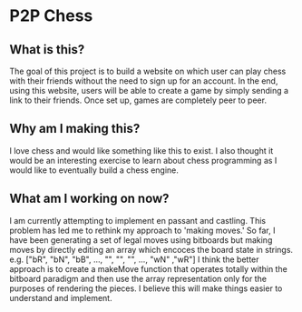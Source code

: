 # P2P Chess
## What is this?
The goal of this project is to build a website on which user can play chess with their friends without the need to sign up for an account. In the end, using this website, users will be able to create a game by simply sending a link to their friends. Once set up, games are completely peer to peer. 
## Why am I making this?
I love chess and would like something like this to exist. I also thought it would be an interesting exercise to learn about chess programming as I would like to eventually build a chess engine. 
## What am I working on now?
I am currently attempting to implement en passant and castling. This problem has led me to rethink my approach to 'making moves.' So far, I have been generating a set of legal moves using bitboards but making moves by directly editing an array which encoces the board state in strings. e.g. ["bR", "bN", "bB", ..., "", "", "", ..., "wN" ,"wR"] I think the better approach is to create a makeMove function that operates totally within the bitboard paradigm and then use the array representation only for the purposes of rendering the pieces. I believe this will make things easier to understand and implement.  
